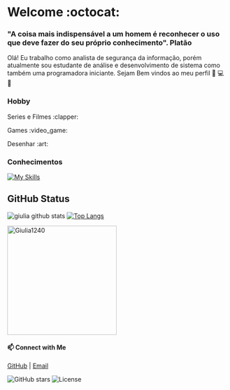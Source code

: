 
# Welcome :octocat:



 ### "A coisa mais indispensável a um homem é reconhecer o uso que deve fazer do seu próprio conhecimento". Platão 

 Olá! Eu  trabalho como analista de segurança da informação, porém atualmente  sou estudante de análise e desenvolvimento de sistema como também uma programadora iniciante. Sejam Bem vindos ao meu perfil :black_heart: :computer: :black_heart:
 </div>
 
  ### Hobby
 
 <p>Series e Filmes :clapper:</p>
 <p>Games  :video_game:</p>
 <p>Desenhar :art:</p>

### Conhecimentos
[![My Skills](https://skillicons.dev/icons?i=c,js,java,python,html,postgres,mysql,graphql,kubernetes,docker,terraform,gitlab,linux,windows)](https://skillicons.dev)

## GitHub Status
 ![giulia github stats](https://github-readme-stats.vercel.app/api?username=Giulia1240&show_icons=true&theme=nightowl)
 [![Top Langs](https://github-readme-stats.vercel.app/api/top-langs/?username=Giulia1240&layout=compact&theme=nightowl)](https://github.com/Giulia1240/github-readme-stats)

  
  
  <div><img  height="250" width="250" src="https://www.inventateq.com/assets/python/small.gif" alt="Giulia1240" />
 
 <div>
  <h4>📫 Connect with Me</h4>
  <a href="https://github.com/Giulia1240" target="_blank">GitHub</a> | 
  <a href="mailto:giuliaforlin2009@gmail.com">Email</a>
</div>

![GitHub stars](https://img.shields.io/github/stars/Giulia1240?tab=stars.svg)
![License](https://img.shields.io/badge/license-MIT-blue.svg)



 
